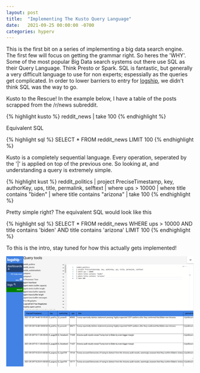 ```yaml
---
layout: post
title:  "Implementing The Kusto Query Language"
date:   2021-09-25 00:00:00 -0700
categories: hyperv
---
```


This is the first bit on a series of implementing a big data search engine. The first few will focus on getting the grammar right.
So heres the 'WHY'. Some of the most popular Big Data search systems out there use SQL as their Query Language. Think Presto or Spark. SQL is fantastic, but generally a very difficult language to use for non experts; espessially as the queries get complicated. In order to lower barriers to entry for [logship](http://logshit.com), we didn't think SQL was the way to go.

Kusto to the Rescue! In the example below, I have a table of the posts scrapped from the /r/news subreddit. 

{% highlight kusto %}
reddit_news
| take 100
{% endhighlight %}

Equivalent SQL

{% highlight sql %}
SELECT *
FROM reddit_news
LIMIT 100
{% endhighlight %}

Kusto is a completely sequential language. Every operation, seperated by the '|' is applied on top of the previous one. So looking at, and understanding a query is extremely simple.

{% highlight kust %}
reddit_politics
| project PreciseTimestamp, key, authorKey, ups, title, permalink, selftext
| where ups > 10000
| where title contains "biden"
| where title contains "arizona"
| take 100
{% endhighlight %}

Pretty simple right?
The equivalent SQL would look like this

{% highlight sql %}
SELECT *
FROM reddit_news
WHERE ups > 10000
  AND title contains 'biden'
  AND title contains 'arizona'
LIMIT 100
{% endhighlight %}

To this is the intro, stay tuned for how this actually gets implemented!

![Simple kusto query](_pics/logship_simple_kusto-filter-09-25.png "Simple kusto query")